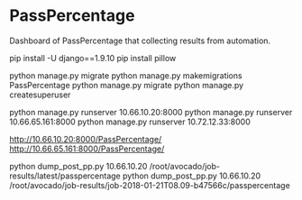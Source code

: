 # PassPercentage
Dashboard of PassPercentage that collecting results from automation.

pip install -U django==1.9.10
pip install pillow

python manage.py migrate
python manage.py makemigrations PassPercentage
python manage.py migrate
python manage.py createsuperuser


python manage.py runserver 10.66.10.20:8000
python manage.py runserver 10.66.65.161:8000
python manage.py runserver 10.72.12.33:8000

http://10.66.10.20:8000/PassPercentage/
http://10.66.65.161:8000/PassPercentage/


python dump_post_pp.py 10.66.10.20 /root/avocado/job-results/latest/passpercentage
python dump_post_pp.py 10.66.10.20 /root/avocado/job-results/job-2018-01-21T08.09-b47566c/passpercentage
